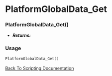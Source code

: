 # PlatformGlobalData_Get

### PlatformGlobalData_Get()
- ***Returns:*** 

### Usage

```Lua
PlatformGlobalData_Get()
```


[Back To Scripting Documentation](../README.md)
